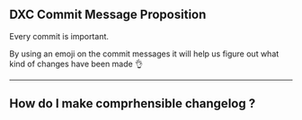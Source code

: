 ## DXC Commit Message Proposition 

Every commit is important. 

By using an emoji on the commit messages it will help us figure out what kind of changes have been made 👌

---

## How do I make comprhensible changelog ?




